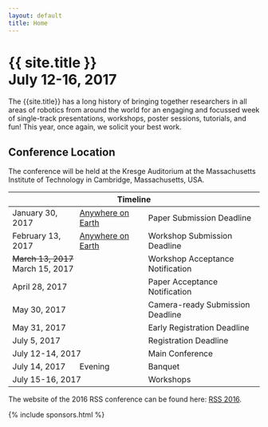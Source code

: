 ```yaml
---
layout: default
title: Home
---
```

<h1 class="page-title">{{ site.title }}<br>
July 12-16, 2017</h1>


<p>The {{site.title}} has a long history of bringing together researchers in all areas of robotics
from around the world for an engaging and focussed week of single-track presentations, workshops, poster
sessions, tutorials, and fun! This year, once again, we solicit your best work.
</p>

<!---
<p class="message">
  Follow the latest {{ site.title }} news <a href="{{site.baseurl}}/blog/">here</a>.
</p>
-->

## Conference Location
<p>The conference will be held at the Kresge Auditorium at the Massachusetts Institute of Technology in Cambridge, Massachusetts, USA.</p>

<table class="table">
    <thead>
      <tr>
        <th colspan="3">Timeline</th>
      </tr>
    </thead>
    <tbody>
      <tr class="grayout">
        <td>January 30, 2017</td>
        <td><a href="https://time.is/Anywhere_on_Earth" class="grayout">Anywhere on Earth</a></td>
        <td>Paper Submission Deadline</td>
      </tr>
      <tr class="grayout">
        <td>February 13, 2017</td>
        <td><a href="https://time.is/Anywhere_on_Earth" class="grayout">Anywhere on Earth</a></td>
        <td>Workshop Submission Deadline</td>
      </tr>
      <tr class="grayout">
      <td colspan="2"><s>March 13, 2017</s><br>March 15, 2017</td>
        <td>Workshop Acceptance Notification</td>
      </tr>
      <tr class="grayout">
        <td colspan="2">April 28, 2017</td>
        <td>Paper Acceptance Notification</td>
      </tr>
      <tr class="grayout">
        <td colspan="2">May 30, 2017</td>
        <td>Camera-ready Submission Deadline</td>
      </tr>
      <tr class="grayout">
        <td colspan="2">May 31, 2017</td>
        <td>Early Registration Deadline</td>
      </tr>
      <tr>
        <td colspan="2">July 5, 2017</td>
        <td>Registration Deadline</td>
      </tr>
      <tr>
        <td colspan="2">July 12-14, 2017</td>
        <td>Main Conference</td>
      </tr>
      <tr>
        <td>July 14, 2017</td>
        <td>Evening</td>
        <td>Banquet</td>
      </tr>
      <tr>
        <td colspan="2">July 15-16, 2017</td>
        <td>Workshops</td>
      </tr>
    </tbody>
  </table>

  The website of the 2016 RSS conference can be found here: <a href="http://rss2016.engin.umich.edu/">RSS 2016</a>.

{% include sponsors.html %}
